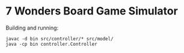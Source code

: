 7 Wonders Board Game Simulator
===========

Building and running:

	javac -d bin src/controller/* src/model/
	java -cp bin controller.Controller
